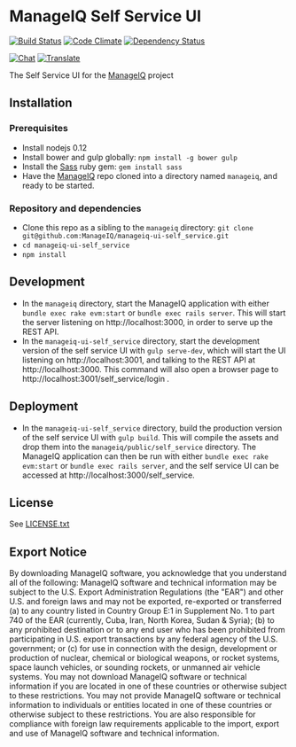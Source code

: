 # ManageIQ Self Service UI

[![Build Status](https://travis-ci.org/ManageIQ/manageiq-ui-self_service.svg)](https://travis-ci.org/ManageIQ/manageiq-ui-self_service)
[![Code Climate](https://codeclimate.com/github/ManageIQ/manageiq-ui-self_service/badges/gpa.svg)](https://codeclimate.com/github/ManageIQ/manageiq-ui-self_service)
[![Dependency Status](https://gemnasium.com/ManageIQ/manageiq-ui-self_service.svg)](https://gemnasium.com/ManageIQ/manageiq-ui-self_service)

[![Chat](https://badges.gitter.im/Join%20Chat.svg)](https://gitter.im/ManageIQ/manageiq-ui-self_service?utm_source=badge&utm_medium=badge&utm_campaign=pr-badge&utm_content=badge)
[![Translate](https://img.shields.io/badge/translate-zanata-blue.svg)](https://translate.zanata.org/zanata/project/view/manageiq-ui-self_service)

The Self Service UI for the [ManageIQ](http://github.com/ManageIQ/manageiq) project

## Installation

### Prerequisites

- Install nodejs 0.12
- Install bower and gulp globally: `npm install -g bower gulp`
- Install the [Sass](http://sass-lang.com/) ruby gem: `gem install sass`
- Have the [ManageIQ](http://github.com/ManageIQ/manageiq) repo cloned into a
  directory named `manageiq`, and ready to be started.

### Repository and dependencies

- Clone this repo as a sibling to the `manageiq` directory:
  `git clone git@github.com:ManageIQ/manageiq-ui-self_service.git`
- `cd manageiq-ui-self_service`
- `npm install`

## Development

- In the `manageiq` directory, start the ManageIQ application with either
  `bundle exec rake evm:start` or `bundle exec rails server`.  This will start
  the server listening on http://localhost:3000, in order to serve up the REST
  API.
- In the `manageiq-ui-self_service` directory, start the development version of
  the self service UI with `gulp serve-dev`, which will start the UI listening
  on http://localhost:3001, and talking to the REST API at
  http://localhost:3000.  This command will also open a browser page to
  http://localhost:3001/self_service/login .

## Deployment

- In the `manageiq-ui-self_service` directory, build the production version of
  the self service UI with `gulp build`.  This will compile the assets and drop
  them into the `manageiq/public/self_service` directory.  The ManageIQ
  application can then be run with either `bundle exec rake evm:start` or
  `bundle exec rails server`, and the self service UI can be accessed at
  http://localhost:3000/self_service.

## License

See [LICENSE.txt](LICENSE.txt)

## Export Notice

By downloading ManageIQ software, you acknowledge that you understand all of the
following: ManageIQ software and technical information may be subject to the
U.S. Export Administration Regulations (the "EAR") and other U.S. and foreign
laws and may not be exported, re-exported or transferred (a) to any country
listed in Country Group E:1 in Supplement No. 1 to part 740 of the EAR
(currently, Cuba, Iran, North Korea, Sudan & Syria); (b) to any prohibited
destination or to any end user who has been prohibited from participating in
U.S. export transactions by any federal agency of the U.S. government; or (c)
for use in connection with the design, development or production of nuclear,
chemical or biological weapons, or rocket systems, space launch vehicles, or
sounding rockets, or unmanned air vehicle systems. You may not download ManageIQ
software or technical information if you are located in one of these countries
or otherwise subject to these restrictions. You may not provide ManageIQ
software or technical information to individuals or entities located in one of
these countries or otherwise subject to these restrictions. You are also
responsible for compliance with foreign law requirements applicable to the
import, export and use of ManageIQ software and technical information.
